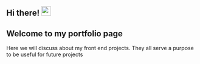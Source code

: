 ## Hi there! <img src="https://raw.githubusercontent.com/MartinHeinz/MartinHeinz/master/wave.gif" width="25px">
## Welcome to my portfolio page 

Here we will discuss about my front end projects. 
They all serve a purpose to be useful for future projects 
